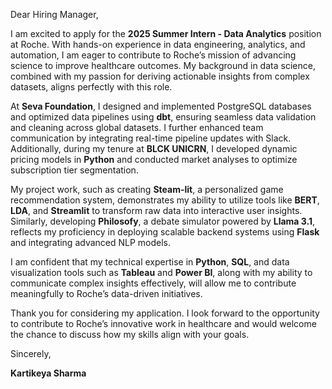 Dear Hiring Manager,

  

I am excited to apply for the **2025 Summer Intern - Data Analytics** position at Roche. With hands-on experience in data engineering, analytics, and automation, I am eager to contribute to Roche’s mission of advancing science to improve healthcare outcomes. My background in data science, combined with my passion for deriving actionable insights from complex datasets, aligns perfectly with this role.

  

At **Seva Foundation**, I designed and implemented PostgreSQL databases and optimized data pipelines using **dbt**, ensuring seamless data validation and cleaning across global datasets. I further enhanced team communication by integrating real-time pipeline updates with Slack. Additionally, during my tenure at **BLCK UNICRN**, I developed dynamic pricing models in **Python** and conducted market analyses to optimize subscription tier segmentation.

  

My project work, such as creating **Steam-lit**, a personalized game recommendation system, demonstrates my ability to utilize tools like **BERT**, **LDA**, and **Streamlit** to transform raw data into interactive user insights. Similarly, developing **Philosofy**, a debate simulator powered by **Llama 3.1**, reflects my proficiency in deploying scalable backend systems using **Flask** and integrating advanced NLP models.

  

I am confident that my technical expertise in **Python**, **SQL**, and data visualization tools such as **Tableau** and **Power BI**, along with my ability to communicate complex insights effectively, will allow me to contribute meaningfully to Roche’s data-driven initiatives.

  

Thank you for considering my application. I look forward to the opportunity to contribute to Roche’s innovative work in healthcare and would welcome the chance to discuss how my skills align with your goals.

  

Sincerely,

**Kartikeya Sharma**